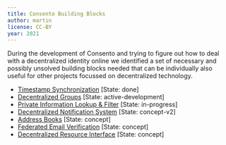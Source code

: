 ```yaml
---
title: Consento Building Blocks
author: martin
license: CC-BY
year: 2021
---
```


During the development of Consento and trying to figure out how to deal with a decentralized identity
online we identified a set of necessary and possibly unsolved building blocks needed that can be
individually also useful for other projects focussed on decentralized technology.

- [Timestamp Synchronization](time) [State: done]
- [Decentralized Groups](group) [State: active-development]
- [Private Information Lookup & Filter](bit) [State: in-progress]
- [Decentralized Notification System](notification) [State: concept-v2]
- [Address Books](book) [State: concept]
- [Federated Email Verification](email) [State: concept]
- [Decentralized Resource Interface](dcurl) [State: concept]
